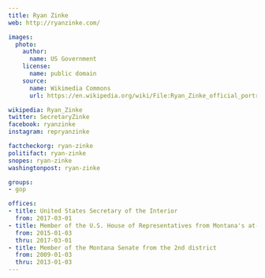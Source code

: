 ```yaml
---
title: Ryan Zinke
web: http://ryanzinke.com/

images:
  photo:
    author:
      name: US Government
    license:
      name: public domain
    source:
      name: Wikimedia Commons
      url: https://en.wikipedia.org/wiki/File:Ryan_Zinke_official_portrait.jpg

wikipedia: Ryan_Zinke
twitter: SecretaryZinke
facebook: ryanzinke
instagram: repryanzinke

factcheckorg: ryan-zinke
politifact: ryan-zinke
snopes: ryan-zinke
washingtonpost: ryan-zinke

groups:
- gop

offices:
- title: United States Secretary of the Interior
  from: 2017-03-01
- title: Member of the U.S. House of Representatives from Montana's at-large district
  from: 2015-01-03
  thru: 2017-03-01
- title: Member of the Montana Senate from the 2nd district
  from: 2009-01-03
  thru: 2013-01-03
---
```


